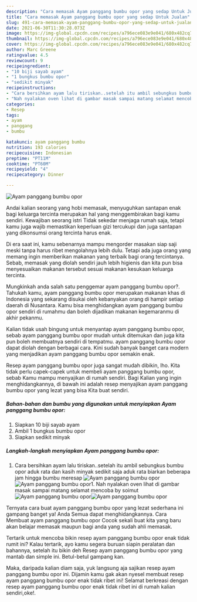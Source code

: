 ```yaml
---
description: "Cara memasak Ayam panggang bumbu opor yang sedap Untuk Jualan"
title: "Cara memasak Ayam panggang bumbu opor yang sedap Untuk Jualan"
slug: 491-cara-memasak-ayam-panggang-bumbu-opor-yang-sedap-untuk-jualan
date: 2021-06-30T11:30:28.073Z
image: https://img-global.cpcdn.com/recipes/a796ece083e9e041/680x482cq70/ayam-panggang-bumbu-opor-foto-resep-utama.jpg
thumbnail: https://img-global.cpcdn.com/recipes/a796ece083e9e041/680x482cq70/ayam-panggang-bumbu-opor-foto-resep-utama.jpg
cover: https://img-global.cpcdn.com/recipes/a796ece083e9e041/680x482cq70/ayam-panggang-bumbu-opor-foto-resep-utama.jpg
author: Marc Greene
ratingvalue: 4.5
reviewcount: 9
recipeingredient:
- "10 biji sayab ayam"
- "1 bungkus bumbu opor"
- "sedikit minyak"
recipeinstructions:
- "Cara bersihkan ayam lalu tiriskan..setelah itu ambil sebungkus bumbu opor aduk rata dan kasih minyak sedikit saja aduk rata biarkan beberapa jam hingga bumbu meresap"
- "Nah nyalakan oven lihat di gambar masak sampai matang selamat mencoba by soimut"
categories:
- Resep
tags:
- ayam
- panggang
- bumbu

katakunci: ayam panggang bumbu 
nutrition: 193 calories
recipecuisine: Indonesian
preptime: "PT11M"
cooktime: "PT60M"
recipeyield: "4"
recipecategory: Dinner

---
```



![Ayam panggang bumbu opor](https://img-global.cpcdn.com/recipes/a796ece083e9e041/680x482cq70/ayam-panggang-bumbu-opor-foto-resep-utama.jpg)

Andai kalian seorang yang hobi memasak, menyuguhkan santapan enak bagi keluarga tercinta merupakan hal yang menggembirakan bagi kamu sendiri. Kewajiban seorang istri Tidak sekedar menjaga rumah saja, tetapi kamu juga wajib memastikan keperluan gizi tercukupi dan juga santapan yang dikonsumsi orang tercinta harus enak.

Di era  saat ini, kamu sebenarnya mampu mengorder masakan siap saji meski tanpa harus ribet mengolahnya lebih dulu. Tetapi ada juga orang yang memang ingin memberikan makanan yang terbaik bagi orang tercintanya. Sebab, memasak yang diolah sendiri jauh lebih higienis dan kita pun bisa menyesuaikan makanan tersebut sesuai makanan kesukaan keluarga tercinta. 



Mungkinkah anda salah satu penggemar ayam panggang bumbu opor?. Tahukah kamu, ayam panggang bumbu opor merupakan makanan khas di Indonesia yang sekarang disukai oleh kebanyakan orang di hampir setiap daerah di Nusantara. Kamu bisa menghidangkan ayam panggang bumbu opor sendiri di rumahmu dan boleh dijadikan makanan kegemaranmu di akhir pekanmu.

Kalian tidak usah bingung untuk menyantap ayam panggang bumbu opor, sebab ayam panggang bumbu opor mudah untuk ditemukan dan juga kita pun boleh membuatnya sendiri di tempatmu. ayam panggang bumbu opor dapat diolah dengan berbagai cara. Kini sudah banyak banget cara modern yang menjadikan ayam panggang bumbu opor semakin enak.

Resep ayam panggang bumbu opor juga sangat mudah dibikin, lho. Kita tidak perlu capek-capek untuk membeli ayam panggang bumbu opor, sebab Kamu mampu menyajikan di rumah sendiri. Bagi Kalian yang ingin menghidangkannya, di bawah ini adalah resep menyajikan ayam panggang bumbu opor yang lezat yang bisa Kita buat sendiri.

<!--inarticleads1-->

##### Bahan-bahan dan bumbu yang digunakan untuk menyiapkan Ayam panggang bumbu opor:

1. Siapkan 10 biji sayab ayam
1. Ambil 1 bungkus bumbu opor
1. Siapkan sedikit minyak




<!--inarticleads2-->

##### Langkah-langkah menyiapkan Ayam panggang bumbu opor:

1. Cara bersihkan ayam lalu tiriskan..setelah itu ambil sebungkus bumbu opor aduk rata dan kasih minyak sedikit saja aduk rata biarkan beberapa jam hingga bumbu meresap
<img src="https://img-global.cpcdn.com/steps/9700699b82669230/160x128cq70/ayam-panggang-bumbu-opor-langkah-memasak-1-foto.jpg" alt="Ayam panggang bumbu opor"><img src="https://img-global.cpcdn.com/steps/47b6b91412e1d495/160x128cq70/ayam-panggang-bumbu-opor-langkah-memasak-1-foto.jpg" alt="Ayam panggang bumbu opor">1. Nah nyalakan oven lihat di gambar masak sampai matang selamat mencoba by soimut
<img src="https://img-global.cpcdn.com/steps/7ff427b3d9410784/160x128cq70/ayam-panggang-bumbu-opor-langkah-memasak-2-foto.jpg" alt="Ayam panggang bumbu opor"><img src="https://img-global.cpcdn.com/steps/7ffdc9d94d37f767/160x128cq70/ayam-panggang-bumbu-opor-langkah-memasak-2-foto.jpg" alt="Ayam panggang bumbu opor">



Ternyata cara buat ayam panggang bumbu opor yang lezat sederhana ini gampang banget ya! Anda Semua dapat menghidangkannya. Cara Membuat ayam panggang bumbu opor Cocok sekali buat kita yang baru akan belajar memasak maupun bagi anda yang sudah ahli memasak.

Tertarik untuk mencoba bikin resep ayam panggang bumbu opor enak tidak rumit ini? Kalau tertarik, ayo kamu segera buruan siapin peralatan dan bahannya, setelah itu bikin deh Resep ayam panggang bumbu opor yang mantab dan simple ini. Betul-betul gampang kan. 

Maka, daripada kalian diam saja, yuk langsung aja sajikan resep ayam panggang bumbu opor ini. Dijamin kamu gak akan nyesel membuat resep ayam panggang bumbu opor enak tidak ribet ini! Selamat berkreasi dengan resep ayam panggang bumbu opor enak tidak ribet ini di rumah kalian sendiri,oke!.


